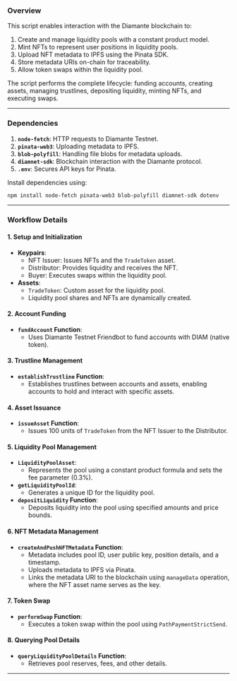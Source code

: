 

### Overview
This script enables interaction with the Diamante blockchain to:
1. Create and manage liquidity pools with a constant product model.
2. Mint NFTs to represent user positions in liquidity pools.
3. Upload NFT metadata to IPFS using the Pinata SDK.
4. Store metadata URIs on-chain for traceability.
5. Allow token swaps within the liquidity pool.

The script performs the complete lifecycle: funding accounts, creating assets, managing trustlines, depositing liquidity, minting NFTs, and executing swaps.

---

### **Dependencies**
1. **`node-fetch`**: HTTP requests to Diamante Testnet.
2. **`pinata-web3`**: Uploading metadata to IPFS.
3. **`blob-polyfill`**: Handling file blobs for metadata uploads.
4. **`diamnet-sdk`**: Blockchain interaction with the Diamante protocol.
5. **`.env`**: Secures API keys for Pinata.

Install dependencies using:
```bash
npm install node-fetch pinata-web3 blob-polyfill diamnet-sdk dotenv
```

---

### **Workflow Details**

#### 1. **Setup and Initialization**
- **Keypairs**:
  - NFT Issuer: Issues NFTs and the `TradeToken` asset.
  - Distributor: Provides liquidity and receives the NFT.
  - Buyer: Executes swaps within the liquidity pool.
- **Assets**:
  - `TradeToken`: Custom asset for the liquidity pool.
  - Liquidity pool shares and NFTs are dynamically created.

#### 2. **Account Funding**
- **`fundAccount` Function**:
  - Uses Diamante Testnet Friendbot to fund accounts with DIAM (native token).

#### 3. **Trustline Management**
- **`establishTrustline` Function**:
  - Establishes trustlines between accounts and assets, enabling accounts to hold and interact with specific assets.

#### 4. **Asset Issuance**
- **`issueAsset` Function**:
  - Issues 100 units of `TradeToken` from the NFT Issuer to the Distributor.

#### 5. **Liquidity Pool Management**
- **`LiquidityPoolAsset`**:
  - Represents the pool using a constant product formula and sets the fee parameter (0.3%).
- **`getLiquidityPoolId`**:
  - Generates a unique ID for the liquidity pool.
- **`depositLiquidity` Function**:
  - Deposits liquidity into the pool using specified amounts and price bounds.

#### 6. **NFT Metadata Management**
- **`createAndPushNFTMetadata` Function**:
  - Metadata includes pool ID, user public key, position details, and a timestamp.
  - Uploads metadata to IPFS via Pinata.
  - Links the metadata URI to the blockchain using `manageData` operation, where the NFT asset name serves as the key.

#### 7. **Token Swap**
- **`performSwap` Function**:
  - Executes a token swap within the pool using `PathPaymentStrictSend`.

#### 8. **Querying Pool Details**
- **`queryLiquidityPoolDetails` Function**:
  - Retrieves pool reserves, fees, and other details.

---

